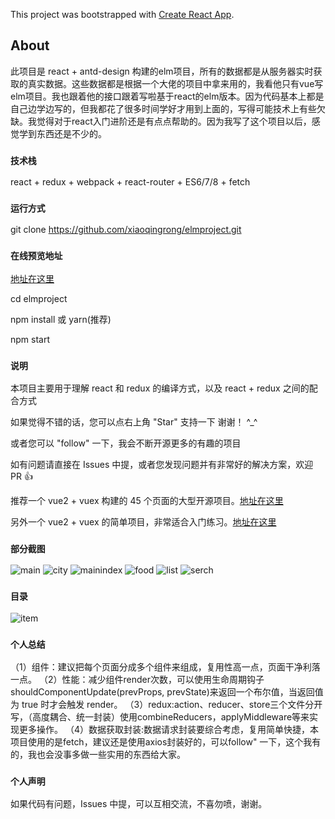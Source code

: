 This project was bootstrapped with [Create React App](https://github.com/facebook/create-react-app).

## About
此项目是 react + antd-design 构建的elm项目，所有的数据都是从服务器实时获取的真实数据。这些数据都是根据一个大佬的项目中拿来用的，我看他只有vue写elm项目。我也跟着他的接口跟着写啦基于react的elm版本。因为代码基本上都是自己边学边写的，但我都花了很多时间学好才用到上面的，写得可能技术上有些欠缺。我觉得对于react入门进阶还是有点点帮助的。因为我写了这个项目以后，感觉学到东西还是不少的。

### `技术栈`
react + redux + webpack + react-router + ES6/7/8 + fetch

### `运行方式`
git clone https://github.com/xiaoqingrong/elmproject.git
### `在线预览地址`
[地址在这里](http://jecksonli.com/elm)

cd elmproject

npm install 或 yarn(推荐)

npm start

### `说明`

本项目主要用于理解 react 和 redux 的编译方式，以及 react + redux 之间的配合方式

如果觉得不错的话，您可以点右上角 "Star" 支持一下 谢谢！ ^_^

或者您可以 "follow" 一下，我会不断开源更多的有趣的项目

如有问题请直接在 Issues 中提，或者您发现问题并有非常好的解决方案，欢迎 PR 👍

推荐一个 vue2 + vuex 构建的 45 个页面的大型开源项目。[地址在这里](https://github.com/bailicangdu/vue2-elm)

另外一个 vue2 + vuex 的简单项目，非常适合入门练习。[地址在这里](https://github.com/bailicangdu/vue2-happyfri)


### `部分截图`
![main](https://github.com/xiaoqingrong/elmproject/blob/master/src/assets/projectImg/main.png)
![city](https://github.com/xiaoqingrong/elmproject/blob/master/src/assets/projectImg/city.png)
![mainindex](https://github.com/xiaoqingrong/elmproject/blob/master/src/assets/projectImg/mainindex.png)
![food](https://github.com/xiaoqingrong/elmproject/blob/master/src/assets/projectImg/food.png)
![list](https://github.com/xiaoqingrong/elmproject/blob/master/src/assets/projectImg/list.png)
![serch](https://github.com/xiaoqingrong/elmproject/blob/master/src/assets/projectImg/search.png)

### `目录`
![item](https://github.com/xiaoqingrong/elmproject/blob/master/src/assets/projectImg/item.png)


### `个人总结`
（1）组件：建议把每个页面分成多个组件来组成，复用性高一点，页面干净利落一点。
（2）性能：减少组件render次数，可以使用生命周期钩子 shouldComponentUpdate(prevProps, prevState)来返回一个布尔值，当返回值为 true 时才会触发 render。
（3）redux:action、reducer、store三个文件分开写，（高度耦合、统一封装）使用combineReducers，applyMiddleware等来实现更多操作。
（4）数据获取封装:数据请求封装要综合考虑，复用简单快捷，本项目使用的是fetch，建议还是使用axios封装好的，可以follow" 一下，这个我有的，我也会没事多做一些实用的东西给大家。
### `个人声明`
如果代码有问题，Issues 中提，可以互相交流，不喜勿喷，谢谢。
